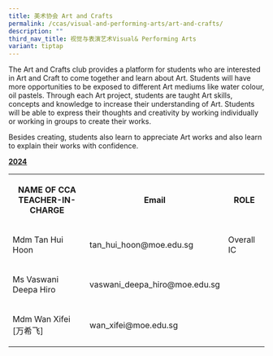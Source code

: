 ```yaml
---
title: 美术协会 Art and Crafts
permalink: /ccas/visual-and-performing-arts/art-and-crafts/
description: ""
third_nav_title: 视觉与表演艺术Visual& Performing Arts
variant: tiptap
---
```

<p>The Art and Crafts club provides a platform for students who are interested
in Art and Craft to come together and learn about Art. Students will have
more opportunities to be exposed to different Art mediums like water colour,
oil pastels. Through each Art project, students are taught Art skills,
concepts and knowledge to increase their understanding of Art. Students
will be able to express their thoughts and creativity by working individually
or working in groups to create their works.</p>
<p>Besides creating, students also learn to appreciate Art works and also
learn to explain their works with confidence.</p>
<p><strong><u>2024</u></strong>
</p>
<p></p>
<table style="minWidth: 75px">
<colgroup>
<col>
<col>
<col>
</colgroup>
<tbody>
<tr>
<th rowspan="1" colspan="1">
<p>NAME OF CCA
<br>TEACHER-IN-CHARGE</p>
</th>
<th rowspan="1" colspan="1">
<p>Email</p>
</th>
<th rowspan="1" colspan="1">
<p>ROLE</p>
</th>
</tr>
<tr>
<td rowspan="1" colspan="1">
<p>Mdm Tan Hui Hoon</p>
</td>
<td rowspan="1" colspan="1">
<p>tan_hui_hoon@moe.edu.sg</p>
</td>
<td rowspan="1" colspan="1">
<p>Overall IC</p>
</td>
</tr>
<tr>
<td rowspan="1" colspan="1">
<p>Ms Vaswani Deepa Hiro</p>
</td>
<td rowspan="1" colspan="1">
<p>vaswani_deepa_hiro@moe.edu.sg</p>
</td>
<td rowspan="1" colspan="1">
<p></p>
</td>
</tr>
<tr>
<td rowspan="1" colspan="1">
<p>Mdm Wan Xifei [万希飞]</p>
</td>
<td rowspan="1" colspan="1">
<p>wan_xifei@moe.edu.sg</p>
</td>
<td rowspan="1" colspan="1">
<p></p>
</td>
</tr>
</tbody>
</table>
<p></p>